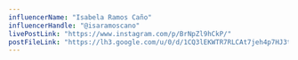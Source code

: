 ```yaml
---
influencerName: "Isabela Ramos Caño"
influencerHandle: "@isaramoscano"
livePostLink: "https://www.instagram.com/p/BrNpZl9hCkP/"
postFileLink: "https://lh3.google.com/u/0/d/1CQ3lEKWTR7RLCAt7jeh4p7HJ3tAXJdVw"
---
```


